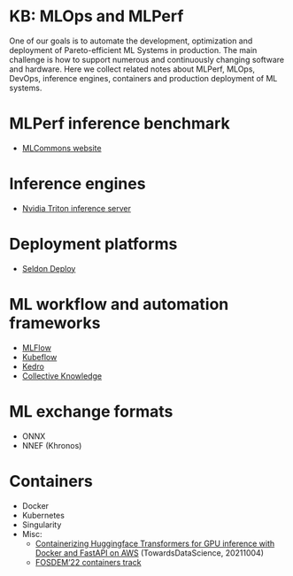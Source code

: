 # KB: MLOps and MLPerf

One of our goals is to automate the development, optimization and deployment of Pareto-efficient ML Systems in production. 
The main challenge is how to support numerous and continuously changing software and hardware. 
Here we collect related notes about MLPerf, MLOps, DevOps, inference engines, containers and production deployment of ML systems.

# MLPerf inference benchmark

- [MLCommons website](https://mlcommons.org)

# Inference engines

- [Nvidia Triton inference server](https://developer.nvidia.com/nvidia-triton-inference-server)

# Deployment platforms

- [Seldon Deploy](https://www.seldon.io/solutions/deploy)

# ML workflow and automation frameworks

- [MLFlow](https://mlflow.org/)
- [Kubeflow](https://www.kubeflow.org)
- [Kedro](https://github.com/kedro-org/kedro)
- [Collective Knowledge](https://github.com/mlcommons/ck)

# ML exchange formats

- ONNX
- NNEF (Khronos)

# Containers

- Docker
- Kubernetes
- Singularity
- Misc:
    - [Containerizing Huggingface Transformers for GPU inference with Docker and FastAPI on AWS](https://towardsdatascience.com/containerizing-huggingface-transformers-for-gpu-inference-with-docker-and-fastapi-on-aws-d4a83edede2f) (TowardsDataScience, 20211004)
    - [FOSDEM’22 containers track](https://fosdem.org/2022/schedule/track/containers/)
